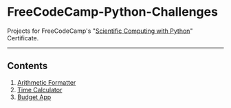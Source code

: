 # FreeCodeCamp-Python-Challenges
Projects for FreeCodeCamp's "[Scientific Computing with Python](https://www.freecodecamp.org/learn/scientific-computing-with-python/)" Certificate.

_________________
## Contents

1. [Arithmetic Formatter](https://github.com/Siddhesh-Agarwal/FreeCodeCamp-Python-Challenges/tree/main/Arithmetic-Formatter)
2. [Time Calculator](https://github.com/Siddhesh-Agarwal/FreeCodeCamp-Python-Challenges/tree/main/Time-Calculator)
3. [Budget App](https://github.com/Siddhesh-Agarwal/FreeCodeCamp-Python-Challenges/tree/main/Budget-App)
